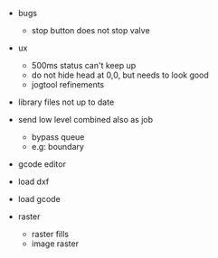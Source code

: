 

- bugs
  - stop button does not stop valve

- ux
  - 500ms status can't keep up
  - do not hide head at 0,0, but needs to look good
  - jogtool refinements

- library files not up to date

- send low level combined also as job
  - bypass queue
  - e.g: boundary


- gcode editor

- load dxf
- load gcode

- raster
  - raster fills
  - image raster
